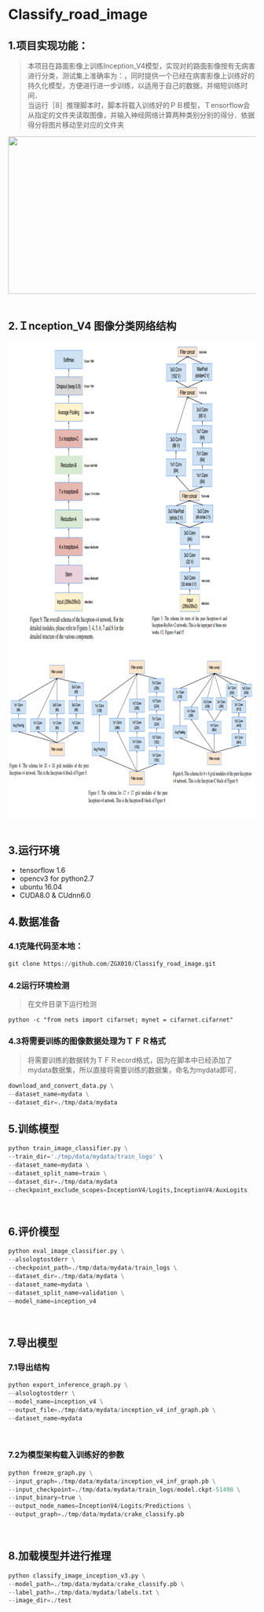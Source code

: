 # Classify_road_image
## 1.项目实现功能：<br>
>本项目在路面影像上训练Inception_V4模型，实现对的路面影像按有无病害进行分类，测试集上准确率为：，同时提供一个已经在病害影像上训练好的持久化模型，方便进行进一步训练，以适用于自己的数据，并缩短训练时间．<br>
>当运行［8］推理脚本时，脚本将载入训练好的ＰＢ模型，Ｔensorflow会从指定的文件夹读取图像，并输入神经网络计算两种类别分别的得分．依据得分将图片移动至对应的文件夹<br>
<div align=center><img width="520" height="320" src="https://github.com/ZGX010/Classify_road_image/blob/master/doc/classimage.gif"/></div>
<br>

## 2.Ｉnception_V4 图像分类网络结构

<div align=center><img width="1000" height="629" src="https://github.com/ZGX010/Classify_road_image/blob/master/doc/inceptionv4.png"/></div>
<div align=center><img width="1000" height="337" src="https://github.com/ZGX010/Classify_road_image/blob/master/doc/inceptionv4model.png"/></div>
<br>

## 3.运行环境
* tensorflow 1.6
* opencv3 for python2.7
* ubuntu 16.04
* CUDA8.0 & CUdnn6.0

## 4.数据准备
### 4.1克隆代码至本地：<br>
```Python
git clone https://github.com/ZGX010/Classify_road_image.git
```
### 4.2运行环境检测
>在文件目录下运行检测
```Ｐython
python -c "from nets import cifarnet; mynet = cifarnet.cifarnet"
```
### 4.3将需要训练的图像数据处理为ＴＦＲ格式
>将需要训练的数据转为ＴＦＲecord格式，因为在脚本中已经添加了mydata数据集，所以直接将需要训练的数据集，命名为mydata即可．
```python
download_and_convert_data.py \
--dataset_name=mydata \
--dataset_dir=./tmp/data/mydata
```

## 5.训练模型
```Python
python train_image_classifier.py \
--train_dir='./tmp/data/mydata/train_logs' \
--dataset_name=mydata \
--dataset_split_name=train \
--dataset_dir=./tmp/data/mydata
--checkpoint_exclude_scopes=InceptionV4/Logits,InceptionV4/AuxLogits 
```
<br>

## 6.评价模型
```Python
python eval_image_classifier.py \
--alsologtostderr \
--checkpoint_path=./tmp/data/mydata/train_logs \
--dataset_dir=./tmp/data/mydata \
--dataset_name=mydata \
--dataset_split_name=validation \
--model_name=inception_v4
```
<br>

## 7.导出模型
### 7.1导出结构
```Python
python export_inference_graph.py \
--alsologtostderr \
--model_name=inception_v4 \
--output_file=./tmp/data/mydata/inception_v4_inf_graph.pb \
--dataset_name=mydata
```
<br>

### 7.2为模型架构载入训练好的参数
```Python
python freeze_graph.py \
--input_graph=./tmp/data/mydata/inception_v4_inf_graph.pb \
--input_checkpoint=./tmp/data/mydata/train_logs/model.ckpt-51498 \
--input_binary=true \
--output_node_names=InceptionV4/Logits/Predictions \
--output_graph=./tmp/data/mydata/crake_classify.pb
```
<br>

## 8.加载模型并进行推理
```Python
python classify_image_inception_v3.py \
--model_path=./tmp/data/mydata/crake_classify.pb \
--label_path=./tmp/data/mydata/labels.txt \
--image_dir=./test
```
